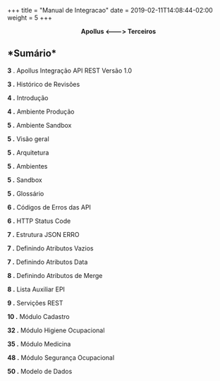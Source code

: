 +++
title = "Manual de Integracao"
date =  2019-02-11T14:08:44-02:00
weight = 5
+++

 <center> 
 
   <b> Apollus   <---> Terceiros </b> </center>

<p>  <h2>*Sumário* </h2>

**3** .  Apollus Integração API REST Versão 1.0

**3 .**  Histórico de Revisões

**4 .**  Introdução

**4 .** Ambiente Produção

**5 .**  Ambiente Sandbox

**5 .**  Visão geral

**5 .**  Arquitetura

**5 .**  Ambientes

**5 .**  Sandbox

**5 .**  Glossário

**6 .**  Códigos de Erros das API

**6 .**  HTTP Status Code

**7 .**  Estrutura JSON ERRO

**7 .**  Definindo Atributos Vazios

**7 .**  Definindo Atributos Data

**8 .**  Definindo Atributos de Merge

**8 .**  Lista Auxiliar EPI

**9 .**  Servições REST

**10 .**  Módulo Cadastro

**32 .**  Módulo Higiene Ocupacional

**35 .**  Módulo Medicina 

**48 .**  Módulo Segurança Ocupacional 

**50 .**  Modelo de Dados
